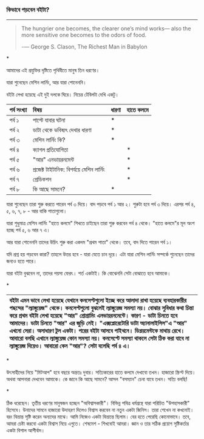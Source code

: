 ### 

### 

### কিভাবে পড়বেন বইটা?

---

> The hungrier one becomes, the clearer one’s mind works— also the more sensitive one becomes to the odors of food.
>
> -― George S. Clason, The Richest Man in Babylon

\*

আমাদের এই প্রযুক্তির দৃষ্টিতে পৃথিবীতে মানুষ তিন ধরণের।

যারা শুনেছেন মেশিন লার্নিং, আর যারা শোনেননি।

বইটা লেখা হয়েছে এই দুই দলকে ঘিরে। নিচের টেবিলটা দেখি একটু।

| পর্ব সংখ্যা | বিষয় | ধারণা | হাতে কলমে |
| :--- | :--- | :--- | :--- |
| পর্ব ১ | পাল্টে যাবার ঘটনা | \* |  |
| পর্ব ২ | ডাটা থেকে ভবিষ্যৎ দেখার ধারণা | \* |  |
| পর্ব ৩ | মেশিন লার্নিং কি? | \* |  |
| পর্ব ৪ | ক্যাগল প্রতিযোগিতা |  | \* |
| পর্ব ৫ | "আর" এনভায়রনমেন্ট |  | \* |
| পর্ব ৬ | প্রজেক্ট টাইটানিক: বিপর্যয়ে মেশিন লার্নিং |  | \* |
| পর্ব ৭ | প্রেডিকশন |  | \* |
| পর্ব ৮ | কি আছে সামনে? | \* |  |

যারা শুনেছেন তারা শুরু করতে পারেন পর্ব ৩ দিয়ে। বাদ পড়বে পর্ব ১ আর ২। শুরুটা হবে পর্ব ৩ দিয়ে। এরপর পর্ব ৪, ৫, ৬, ৭, ৮ - আর বাকি পাতাগুলো।

যারা শুধুমাত্র মেশিন লার্নিং "হাতে কলমে" শিখতে চাইছেন তারা শুরু করবেন পর্ব ৪ থেকে। "হাতে কলমে"র মূল অংশ হচ্ছে পর্ব ৫, ৬ আর ৭ এ।

আর যারা শোনেননি তাদের উচিৎ শুরু করা একদম "প্রথম পাতা" থেকে। তবে, বাদ দিতে পারেন পর্ব ১।

যদি প্রশ্ন হয় পড়বেন কারা? তাহলে উত্তর হবে - যারা যেতে চান দূরে। এটা যারা মেশিন লার্নিং সম্পর্কে শুনেছেন তাদের জন্যও হতে পারে।

যারা বইটা বুঝবেন না, তাদের পয়সা ফেরৎ। শর্ত একটাই। কি বোঝেননি সেটা বোঝাতে হবে আমাকে।

\*

| বইটা এমন ভাবে লেখা হয়েছে যেখানে কনসেপ্টগুলো ইচ্ছে করে আলাদা রাখা হয়েছে ব্যবহারকারীর পছন্দের "ল্যাঙ্গুয়েজ" থেকে। কনসেপ্টগুলো বুঝলেই ল্যাঙ্গুয়েজ সমস্যা নয়। বোঝার সুবিধার কথা চিন্তা করে প্রথম বইটা লেখা হয়েছে "আর" প্রোগ্রামিং এনভায়রনমেন্টে। কারণ - ডাটা চিনতে হবে আমাদের। ডাটা চিনতে "আর" এর জুড়ি নেই। "এক্সপ্লোরেটোরি ডাটা অ্যানালাইসিস"এ "আর" এখনো সেরা। অসাধারণ টুল একটা। পরের বইটা আসবে পাইথনে। ডিপ্লয়মেন্টকে মাথায় রেখে। আবারো বলছি এখানে ল্যাঙ্গুয়েজ কোন সমস্যা নয়। কনসেপ্টে সমস্যা থাকলে সেটা ঠিক করা যাবে না ল্যাঙ্গুয়েজ দিয়েও। আবারো কেন "আর"? সেটা বলেছি পর্ব ৪ এ। |
| :--- |


\*

উৎসাহীদের নিয়ে "মিটআপ" হবে বছরে অন্ততঃ দুবার। সত্যিকারের হাতে কলমে দেখাবো তখন। হাজারো স্ক্রিপ্ট দিয়ে। অথবা আপনারা দেখবেন আমাকে। কে জানে কি আছে সামনে? আসল "বসম্যান" চেনা যাবে তখন। সত্যি বলছি!

\*

ঠিক ধরেছেন। তৃতীয় ধরণের মানুষজন হচ্ছেন "অবিশ্বাসকারী"। বিভিন্ন পবিত্র ধর্মগ্রন্থে যারা পরিচিত "উপহাসকারী" হিসেবে। উনাদের সামনে হাজারো উদাহরণ দিলেও বিশ্বাস করবেন না নতুন একটা জিনিস। তারা শেখেন না কখনোই। বরং বিভ্রান্ত সৃষ্টি করেন অন্যদের মাঝে। আমি নিজেও একটা বিভ্রান্তে ছিলাম। বের হতে পেরেছি কোনোভাবে। তবে, আমরা চেষ্টা করবো একটা বিশ্বাস নিয়ে এগুতে। শেষমেশ - শিখবোই আমরা। জ্ঞান ও তার সঠিক প্রয়োগ সৃষ্টিকর্তার একটা বিশাল আশীর্বাদ।

